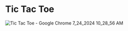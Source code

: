# Tic Tac Toe
![Tic Tac Toe - Google Chrome 7_24_2024 10_28_56 AM](https://github.com/user-attachments/assets/6e0645e5-8097-4b09-906d-e630deb21002)
